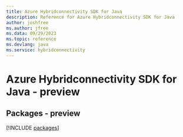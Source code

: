 ```yaml
---
title: Azure Hybridconnectivity SDK for Java
description: Reference for Azure Hybridconnectivity SDK for Java
author: joshfree
ms.author: jfree
ms.data: 09/29/2023
ms.topic: reference
ms.devlang: java
ms.service: hybridconnectivity
---
```

# Azure Hybridconnectivity SDK for Java - preview
## Packages - preview
[!INCLUDE [packages](hybridconnectivity-index.md)]